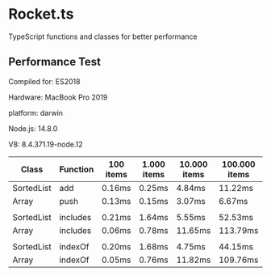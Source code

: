 # Rocket.ts

TypeScript functions and classes for better performance

## Performance Test

 Compiled for: ES2018
 
 Hardware: MacBook Pro 2019

 platform: darwin

 Node.js: 14.8.0

 V8: 8.4.371.19-node.12

| Class | Function | 100 items | 1.000 items | 10.000 items | 100.000 items | 1.000.000 items
|---|---|---|---|---|---|---
SortedList | add | 0.16ms | 0.25ms | 4.84ms | 11.22ms | 57.25ms
Array | push | 0.13ms | 0.15ms | 3.07ms | 6.67ms | 54.53ms
| | | | | | | 
SortedList | includes | 0.21ms | 1.64ms | 5.55ms | 52.53ms | 605.54ms
Array | includes | 0.06ms | 0.78ms | 11.65ms | 113.79ms | 1110.47ms
| | | | | | | 
SortedList | indexOf | 0.20ms | 1.68ms | 4.75ms | 44.15ms | 475.84ms
Array | indexOf | 0.05ms | 0.76ms | 11.82ms | 109.76ms | 1055.08ms
